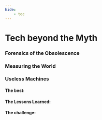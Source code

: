 ```yaml
---
hide:
    - toc
---
```


# Tech beyond the Myth

> 


### Forensics of the Obsolescence



### Measuring the World


### Useless Machines








#### The best: 

#### The Lessons Learned:

#### The challenge:












